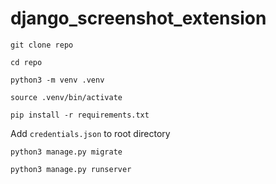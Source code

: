 # django_screenshot_extension

`git clone repo`

`cd repo`

`python3 -m venv .venv`

`source .venv/bin/activate`

`pip install -r requirements.txt`

Add `credentials.json` to root directory

`python3 manage.py migrate`

`python3 manage.py runserver`
